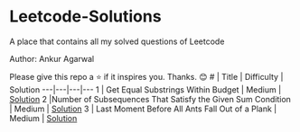 # Leetcode-Solutions
A place that contains all my solved questions of Leetcode

Author: Ankur Agarwal

Please give this repo a :star: if it inspires you. Thanks. :blush:
\# | Title | Difficulty | Solution
---|---|---|---
1 |  Get Equal Substrings Within Budget | Medium | [Solution](https://github.com/smartankur/My-practice/blob/master/Array/1208.%20Get%20Equal%20Substrings%20Within%20Budget.cpp)
2 |Number of Subsequences That Satisfy the Given Sum Condition | Medium | [Solution](https://github.com/smartankur/My-practice/blob/master/Array/1498.%20Number%20of%20Subsequences%20That%20Satisfy%20the%20Given%20Sum%20Condition.cpp)
3 | Last Moment Before All Ants Fall Out of a Plank | Medium | [Solution](https://github.com/smartankur/My-practice/blob/master/Array/1503.%20Last%20Moment%20Before%20All%20Ants%20Fall%20Out%20of%20a%20Plank.cpp)


